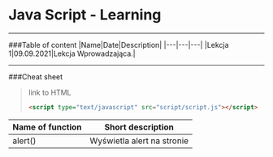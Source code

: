 # Java Script - Learning
***
###Table of content
|Name|Date|Description|
|---|---|---|
|Lekcja 1|09.09.2021|Lekcja Wprowadzająca.|
***
###Cheat sheet
>link to HTML
>```HTML 
><script type="text/javascript" src="script/script.js"></script>
>```
|Name of function|Short description|
|---|---|
|alert()|Wyświetla alert na stronie|
